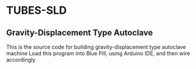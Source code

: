 # TUBES-SLD
## Gravity-Displacement Type Autoclave

This is the source code for building gravity-displacement type autoclave machine
Load this program into Blue Pill, using Arduino IDE, and then wire accordingly
